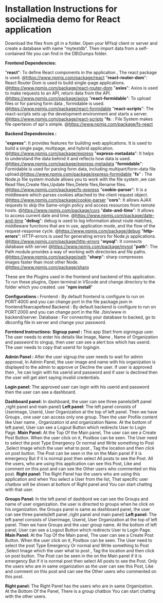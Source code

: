 # Installation Instructions for socialmedia demo for React application

Download the files from git in a folder.
Open your MYsql client or server and create a database with name "mytestdb". Then import data from a self-contained file you can find in the DB\Dumps folder. 

**Frontend Dependencies:** 

"**react**": To define React components in the application , The react package is used. @https://www.npmjs.com/package/react
"**react-router-dom**": React Router Dom is used to build single-page applications. @https://www.npmjs.com/package/react-router-dom
"**axios**": Axios is used to make requests to an API, return data from the API. @https://www.npmjs.com/package/axios
"**react-formidable**": To upload files or for parsing form data , formidable is used. @https://www.npmjs.com/package/react-formidable
"**react-scripts**": The react-scripts sets up the development environment and starts a server. @https://www.npmjs.com/package/react-scripts
"**fs**: : File System makes file opertaion of api's simple. @https://www.npmjs.com/package/fs-react

**Backend Dependencies :** 

"**express**": It provides features for building web applications. It is used to build a single page, multipage, and hybrid application. @https://www.npmjs.com/package/express
"**express-metadata**": It helps to understand the data behind it and reflects how data is used. @https://www.npmjs.com/package/express-metadata
"**formidable**": Formidable is used for parsing form data, including multipart/form-data file upload.@https://www.npmjs.com/package/express-formidable
"**fs**" : The Node.js file system module allows you to work with the file system ,we can Read files,Create files,Update files,Delete files,Rename files. @https://www.npmjs.com/package/fs-express
"**cookie-parser**": It is a middleware which parses cookies attached to the client request object. @https://www.npmjs.com/package/cookie-parser
"**cors**": It allows AJAX requests to skip the Same-origin policy and access resources from remote hosts. @https://www.npmjs.com/package/cors
"**date-and-time**": It allows to access current date and time. @https://www.npmjs.com/package/date-and-time
"**debug**": debug is used to log information about route matches, middleware functions that are in use, application mode, and the flow of the request-response cycle. @https://www.npmjs.com/package/debug
"**http-errors**": HTTP-errors is used for generating errors for Node.js applications. @https://www.npmjs.com/package/http-errors
"**mysql**": It connects database with server @https://www.npmjs.com/package/mysql
"**path**": The Path module provides a way of working with directories and file paths. @https://www.npmjs.com/package/path
"**sharp**": sharp compresses images faster than most other Node. @https://www.npmjs.com/package/sharp

These are the Plugins used in the frontend and backend of this application. To run these plugins, Open terminal in VScode and change directory to the folder which you created. use "**npm install**"

**Configurations :**
Frontend : By default frontend is configure to run on PORT:4000 and you can change port in the file package.json in frontend/fearcapefeed
Backend : By default backend is configure to run on PORT:2000 and you can change port in the file ./bin/www in backend/server.
Database : For connecting your database to backed, go to dbconfig file in server and change your password.

**Forntend Instructions:**
**Signup panel  :** This app Start from signingup user. The user needs to enter his details like Image, Name , Name of Organization and password to singup, then user can see a alert box which has userid. The user needs to copy that userid for logingin.

**Admin Panel :** After the user signup.the user needs to wait for admin approval, In Admin Panel, the user image and name with his organization is displayed to the admin to approve or Decline the user. If user is approved then , he can login with his userid and password and if user is declined then the user will get alert saying invalid credentials.

**Login panel:** The approved user can login with his userid and password then the user can see a dashboard.

**Dashboard panel:** In dashboard, the user can see three panels(left panel ,right panel and main panel)
**Left panel:** 
The left panel consists of Userimage, Userid, User Organization at the top of left panel.
Then we have Groups , one user can access only one group.
Then the user Profile content like User name , Organization id and organization Name.
At the bottom of left panel, User can see a Logout Button which redirects User to Login Page.
**Main Panel:**
At the Top Of the Main panel, The user can see a Create Post Button. When the user click on it, Postbox can be seen.
The User need to select the post Type Emergency Or normal and Write something to Post ,Select Image which the user what to post , Tag the location and then click on
post button.
The Post can be seen in the on the Main panel if it is emergency But if it is normal post then select All posts to see the Post. 
All the users, who are using this application can see this Post, Like and comment on this post and can see the Other users who commented on this post.
**Right panel:** 
The Right Panel has the users who are using this application and when You select a User from the list, That specific user chatbox will be shown at bottom of Right panel and You can start chattng with that user. 

**Groups Panel:** In the left panel of dashbord we can see the Groups and name of user organization. the user is directed to groups when he click on his organization.
the Groups panel is same as dashboard panel, the user can see three panels(left panel ,right panel and main panel)
**Left panel:** 
The left panel consists of Userimage, Userid, User Organization at the top of left panel.
Then we have Groups and the user group name.
At the bottom of left panel, User can see a Logout Button which redirects User to Login Page.
**Main Panel:**
At the Top Of the Main panel, The user can see a Create Post Button. When the user click on it, Postbox can be seen.
The User need to select the post Type Emergency Or normal and Write something to Post ,Select Image which the user what to post , Tag the location and then click on
post button.
The Post can be seen in the on the Main panel if it is emergency But if it is normal post then select All posts to see the Post.
Only the users who are in same organization as the user can see this Post, Like and comment on this post and can see the Other users who commented on this post.

**Right panel:** 
The Right Panel has the users who are in same Organization. At the Bottom Of the Panel, There is a group chatbox You can start chattng with the other users. 

